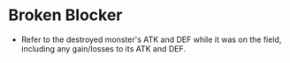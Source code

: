 # Broken Blocker

*   Refer to the destroyed monster's ATK and DEF while it was on the field, including any gain/losses to its ATK and DEF.
